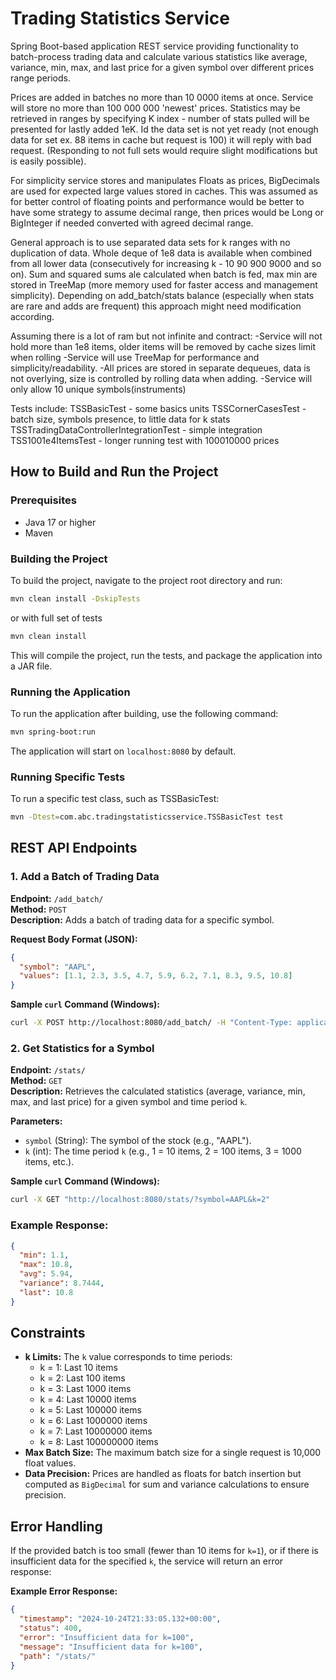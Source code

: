 
# Trading Statistics Service

Spring Boot-based application REST service providing functionality to batch-process trading data and calculate 
various statistics like average, variance, min, max, and last price for a given symbol over different prices range periods.

Prices are added in batches no more than 10 0000 items at once. 
Service will store no more than 100 000 000 'newest' prices.
Statistics may be retrieved in ranges by specifying K index - number of stats pulled will be presented for lastly added 1eK.
Id the data set is not yet ready (not enough data for set ex. 88 items in cache but request is 100) it will reply with bad request.
(Responding to not full sets would require slight modifications but is easily possible).

For simplicity service stores and manipulates Floats as prices, BigDecimals are used for expected large values stored in caches.
This was assumed as for better control of floating points and performance would be better to have some strategy 
to assume decimal range, then prices would be Long or BigInteger if needed converted with agreed decimal range.

General approach is to use separated data sets for k ranges with no duplication of data.
Whole deque of 1e8 data is available when combined from all lower data (consecutively for increasing k - 10 90 900 9000 and so on).
Sum and squared sums ale calculated when batch is fed, max min are stored in TreeMap (more memory used for faster access and management simplicity).
Depending on add_batch/stats balance (especially when stats are rare and adds are frequent) this approach might need modification according.


Assuming there is a lot of ram but not infinite and contract:
-Service will not hold more than 1e8 items, older items will be removed by cache sizes limit when rolling
-Service will use TreeMap for performance and simplicity/readability.
-All prices are stored in separate dequeues, data is not overlying, size is controlled by rolling data when adding.
-Service will only allow 10 unique symbols(instruments)



Tests include:
TSSBasicTest - some basics units
TSSCornerCasesTest - batch size, symbols presence, to little data for k stats
TSSTradingDataControllerIntegrationTest - simple integration
TSS1001e4ItemsTest - longer running test with 100010000 prices

## How to Build and Run the Project

### Prerequisites

- Java 17 or higher
- Maven

### Building the Project

To build the project, navigate to the project root directory and run:
```bash
mvn clean install -DskipTests
```
or with full set of tests

```bash
mvn clean install
```

This will compile the project, run the tests, and package the application into a JAR file.

### Running the Application

To run the application after building, use the following command:

```bash
mvn spring-boot:run
```

The application will start on `localhost:8080` by default.

### Running Specific Tests

To run a specific test class, such as TSSBasicTest:

```bash
mvn -Dtest=com.abc.tradingstatisticsservice.TSSBasicTest test
```


## REST API Endpoints

### 1. Add a Batch of Trading Data

**Endpoint:** `/add_batch/`  
**Method:** `POST`  
**Description:** Adds a batch of trading data for a specific symbol.

**Request Body Format (JSON):**
```json
{
  "symbol": "AAPL",
  "values": [1.1, 2.3, 3.5, 4.7, 5.9, 6.2, 7.1, 8.3, 9.5, 10.8]
}
```

**Sample `curl` Command (Windows):**
```bash
curl -X POST http://localhost:8080/add_batch/ -H "Content-Type: application/json" -d "{\"symbol\": \"AAPL\",  \"values\": [1.1, 2.3, 3.5, 4.7, 5.9, 6.2, 7.1, 8.3, 9.5, 10.8]}"
```

### 2. Get Statistics for a Symbol

**Endpoint:** `/stats/`  
**Method:** `GET`  
**Description:** Retrieves the calculated statistics (average, variance, min, max, and last price) for a given symbol and time period `k`.

**Parameters:**
- `symbol` (String): The symbol of the stock (e.g., "AAPL").
- `k` (int): The time period `k` (e.g., 1 = 10 items, 2 = 100 items, 3 = 1000 items, etc.).

**Sample `curl` Command (Windows):**
```bash
curl -X GET "http://localhost:8080/stats/?symbol=AAPL&k=2"
```

### Example Response:

```json
{
  "min": 1.1,
  "max": 10.8,
  "avg": 5.94,
  "variance": 8.7444,
  "last": 10.8
}
```

## Constraints

- **k Limits:** The `k` value corresponds to time periods:
  - k = 1: Last 10 items
  - k = 2: Last 100 items
  - k = 3: Last 1000 items
  - k = 4: Last 10000 items
  - k = 5: Last 100000 items
  - k = 6: Last 1000000 items
  - k = 7: Last 10000000 items
  - k = 8: Last 100000000 items
- **Max Batch Size:** The maximum batch size for a single request is 10,000 float values.
- **Data Precision:** Prices are handled as floats for batch insertion but computed as `BigDecimal` for sum and variance calculations to ensure precision.

## Error Handling

If the provided batch is too small (fewer than 10 items for `k=1`), or if there is insufficient data for the specified `k`, the service will return an error response:

**Example Error Response:**
```json
{
  "timestamp": "2024-10-24T21:33:05.132+00:00",
  "status": 400,
  "error": "Insufficient data for k=100",
  "message": "Insufficient data for k=100",
  "path": "/stats/"
}
```


